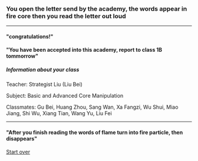 ### You open the letter send by the academy, the words appear in fire core then you read the letter out loud
---
#### "congratulations!"
#### "You have been accepted into this academy, report to class 1B tommorrow"
##### Information about your class

Teacher: Strategist Liu (Liu Bei)

Subject: Basic and Advanced Core Manipulation

Classmates: Gu Bei, Huang Zhou, Sang Wan, Xa Fangzi, Wu Shui, Miao Jiang, Shi Wu, Xiang Tian, Wang Yu, Liu Fei

---
#### "After you finish reading the words of flame turn into fire particle, then disappears" 

[Start over](../intro.md)